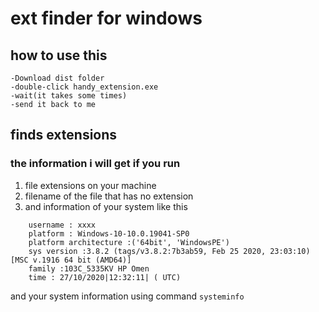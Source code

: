 # ext finder for windows
## how to use this
    -Download dist folder
    -double-click handy_extension.exe
    -wait(it takes some times)
    -send it back to me
## finds extensions
### the information i will get if you run
1. file extensions on your machine
2. filename of the file that has no extension
3. and information of your system like this

```
    username : xxxx
    platform : Windows-10-10.0.19041-SP0
    platform architecture :('64bit', 'WindowsPE')
    sys version :3.8.2 (tags/v3.8.2:7b3ab59, Feb 25 2020, 23:03:10) [MSC v.1916 64 bit (AMD64)]
    family :103C_5335KV HP Omen
    time : 27/10/2020|12:32:11| ( UTC)
```
and your system information using command
`systeminfo`